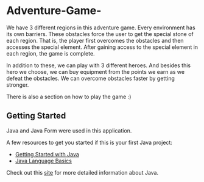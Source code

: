 # Adventure-Game-

We have 3 different regions in this adventure game. Every environment has its own barriers. These obstacles force the user to get the special stone of each region. That is, the player first overcomes the obstacles and then accesses the special element. After gaining access to the special element in each region, the game is complete.

In addition to these, we can play with 3 different heroes. And besides this hero we choose, we can buy equipment from the points we earn as we defeat the obstacles. We can overcome obstacles faster by getting stronger.

There is also a section on how to play the game :)

## Getting Started

Java and Java Form were used in this application.

A few resources to get you started if this is your first Java project:

- [Getting Started with Java](https://dev.java/learn/getting-started/)
- [Java Language Basics](https://dev.java/learn/language-basics/)

Check out this [site](https://dev.java/) for more detailed information about Java.

